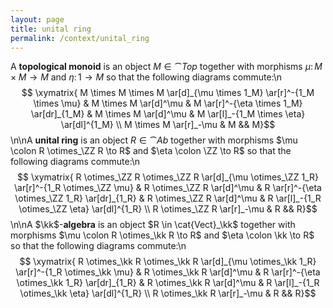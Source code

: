 ```yaml
---
layout: page
title: unital ring
permalink: /context/unital_ring
---
```

A **topological monoid** is an object $M \in \cat{Top}$ together with morphisms $\mu \colon M \times M \to M$ and $\eta \colon 1 \to M$ so that the following diagrams commute:\n$$ \xymatrix{ M \times M \times M \ar[d]_{\mu \times 1_M} \ar[r]^-{1_M \times \mu} & M \times M \ar[d]^\mu & M \ar[r]^-{\eta \times 1_M} \ar[dr]_{1_M} & M \times M \ar[d]^\mu & M \ar[l]_-{1_M \times \eta} \ar[dl]^{1_M} \\ M \times M \ar[r]_-\mu & M &&  M}$$\n\nA **unital ring** is an object $R \in \cat{Ab}$ together with morphisms $\mu \colon R \otimes_\ZZ  R \to R$ and $\eta \colon \ZZ \to R$ so that the following diagrams commute:\n$$ \xymatrix{ R \otimes_\ZZ R \otimes_\ZZ R \ar[d]_{\mu \otimes_\ZZ 1_R} \ar[r]^-{1_R \otimes_\ZZ \mu} & R \otimes_\ZZ R \ar[d]^\mu & R \ar[r]^-{\eta \otimes_\ZZ 1_R} \ar[dr]_{1_R} & R \otimes_\ZZ R \ar[d]^\mu & R \ar[l]_-{1_R \otimes_\ZZ \eta} \ar[dl]^{1_R} \\ R \otimes_\ZZ R \ar[r]_-\mu & R &&  R}$$\n\nA $\kk$-**algebra** is an object $R \in \cat{Vect}_\kk$  together with morphisms $\mu \colon R \otimes_\kk  R \to R$ and $\eta \colon \kk \to R$ so that the following diagrams commute:\n$$ \xymatrix{ R \otimes_\kk R \otimes_\kk R \ar[d]_{\mu \otimes_\kk 1_R} \ar[r]^-{1_R \otimes_\kk \mu} & R \otimes_\kk R \ar[d]^\mu & R \ar[r]^-{\eta \otimes_\kk 1_R} \ar[dr]_{1_R} & R \otimes_\kk R \ar[d]^\mu & R \ar[l]_-{1_R \otimes_\kk \eta} \ar[dl]^{1_R} \\ R \otimes_\kk R \ar[r]_-\mu & R &&  R}$$
